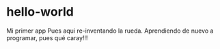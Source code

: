 # hello-world
Mi primer app
Pues aqui re-inventando la rueda. Aprendiendo de nuevo a programar, pues qué caray!!!
